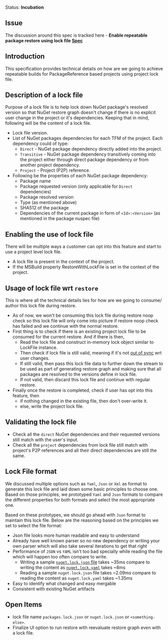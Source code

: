 Status: **Incubation**

## Issue

The discussion around this spec is tracked here - **Enable repeatable package restore using lock file [Spec](https://github.com/NuGet/Home/wiki/Enable-repeatable-package-restore-using-lock-file)** 

## Introduction

This specification provides technical details on how are we going to achieve repeatable builds for PackageReference based projects using project lock file.

## Description of a lock file

Purpose of a lock file is to help lock down NuGet package's resolved version so that NuGet restore graph doesn't change if there is no explicit user change in the project or it's dependencies. Keeping that in mind, following will be the content of a lock file.

* Lock file version.
* List of NuGet packages dependencies for each TFM of the project. Each dependency could of type:
  * `Direct` - NuGet package dependency directly added into the project.
  * `Transitive` - NuGet package dependency transitively coming into the project either through direct package dependency or from another project dependency.
  * `Project` - Project (P2P) reference.
* Following be the properties of each NuGet package dependency:
  * Package name
  * Package requested version (only applicable for `Direct` dependencies)
  * Package resolved version
  * Type (as mentioned above)
  * SHA512 of the package
  * Dependencies of the current package in form of `<Id>:<Version>` (as mentioned in the package nuspec file)

## Enabling the use of lock file

There will be multiple ways a customer can opt into this feature and start to use a project level lock file.

* A lock file is present in the context of the project.
* If the MSBuild property RestoreWithLockFile is set in the context of the project.

## Usage of lock file wrt `restore`

This is where all the technical details lies for how are we going to consume/ author this lock file during restore.

* As of now, we won't be consuming this lock file during restore noop check so this lock file will only come into picture if restore noop check has failed and we continue with the normal restore.
* First thing is to check if there is an existing project lock file to be consumed for the current restore. And if there is then,
  * Read the lock file and construct in-memory lock object similar to LockFile instance.
  * Then check if lock file is still valid, meaning if it's not [out of sync](https://github.com/NuGet/Home/wiki/Enable-repeatable-package-restore-using-lock-file#out-of-sync) wrt user changes.
  * If still valid, then pass this lock file data to further down the stream to be used as part of generating restore graph and making sure that all packages are resolved to the versions define in lock file.
  * If not valid, then discard this lock file and continue with regular restore.
* Finally once the restore is completed, check if user has opt into this feature, then
  * if nothing changed in the existing file, then don't over-write it.
  * else, write the project lock file.

## Validating the lock file

* Check all the `direct` NuGet dependencies and their requested versions still match with the user's input.
* Check all the `project` dependencies from lock file still match with project's P2P references and all their direct dependencies are still the same.

## Lock File format

We discussed multiple options such as `Yaml`, `Json` or `Xml` as format to generate this lock file and laid down some basic principles to choose one. Based on those principles, we prototyped `Yaml` and `Json` formats to compare the different properties for both formats and select the most appropriate one.

Based on these prototypes, we should go ahead with `Json` format to maintain this lock file. Below are the reasoning based on the principles we set to select the file format:

* Json file looks more human readable and easy to understand
* Already have well known parser so no new dependency or writing your own parser which will also take several iterations to get that right
* Performance of `JSON` vs `YAML` isn't too bad specially while reading the file which will happen too often compare to write.
  * Writing a sample [`nuget.lock.json` file](https://github.com/NuGet/Home/blob/dev/resources/RepeatableBuildLockFile/project.lock.json) takes ~35ms compare to writing the content as [`nuget.lock.yaml`](https://github.com/NuGet/Home/blob/dev/resources/RepeatableBuildLockFile/project.lock.yaml) takes ~8ms
  * Reading a sample `nuget.lock.json` file takes ~2.09ms compare to reading the content as `nuget.lock.yaml` takes ~1.35ms
* Easy to identify what changed and easy mergable
* Consistent with existing NuGet artifacts

## Open Items

* lock file name `packages.lock.json` or `nuget.lock.json` or `<something-else>`.
* Finalize UI option to run restore with reevaluate restore graph even with a lock file.